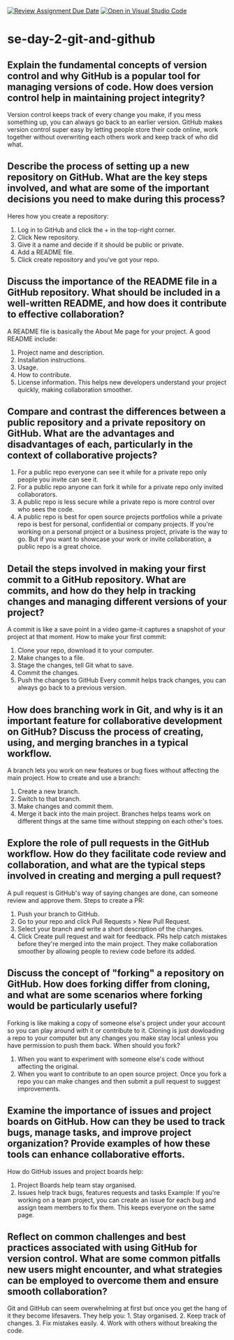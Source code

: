 [![Review Assignment Due Date](https://classroom.github.com/assets/deadline-readme-button-22041afd0340ce965d47ae6ef1cefeee28c7c493a6346c4f15d667ab976d596c.svg)](https://classroom.github.com/a/8wgCKhpZ)
[![Open in Visual Studio Code](https://classroom.github.com/assets/open-in-vscode-2e0aaae1b6195c2367325f4f02e2d04e9abb55f0b24a779b69b11b9e10269abc.svg)](https://classroom.github.com/online_ide?assignment_repo_id=18424984&assignment_repo_type=AssignmentRepo)
# se-day-2-git-and-github
## Explain the fundamental concepts of version control and why GitHub is a popular tool for managing versions of code. How does version control help in maintaining project integrity?
Version control keeps track of every change you make, if you mess something up, you can always go back to an earlier version.
GitHub makes version control super easy by letting people store their code online, work together without overwriting each others work and keep track of who did what.

## Describe the process of setting up a new repository on GitHub. What are the key steps involved, and what are some of the important decisions you need to make during this process?
Heres how you create a repository:
1. Log in to GitHub and click the + in the top-right corner.
2. Click New repository.
3. Give it a name and decide if it should be public or private.
4. Add a README file.
5. Click create repository and you've got your repo.

## Discuss the importance of the README file in a GitHub repository. What should be included in a well-written README, and how does it contribute to effective collaboration?
A README file is basically the About Me page for your project. A good README include:
1. Project name and description.
2. Installation instructions.
3. Usage.
4. How to contribute.
5. License information.
This helps new developers understand your project quickly, making collaboration smoother.

## Compare and contrast the differences between a public repository and a private repository on GitHub. What are the advantages and disadvantages of each, particularly in the context of collaborative projects?
1. For a public repo everyone can see it while for a private repo only people you invite can see it.
2. For a public repo anyone can fork it while for a private repo only invited collaborators.
3. A public repo is less secure while a private repo is more control over who sees the code.
4. A public repo is best for open source projects portfolios while a private repo is best for personal, confidential or company projects.
If you're working on a personal project or a business project, private is the way to go. But if you want to showcase your work or invite collaboration, a public repo is a great choice.

## Detail the steps involved in making your first commit to a GitHub repository. What are commits, and how do they help in tracking changes and managing different versions of your project?
A commit is like a save point in a video game-it captures a snapshot of your project at that moment. How to make your first commit:
1. Clone your repo, download it to your computer.
2. Make changes to a file.
3. Stage the changes, tell Git what to save.
4. Commit the changes.
5. Push the changes to GitHub
Every commit helps track changes, you can always go back to a previous version.

## How does branching work in Git, and why is it an important feature for collaborative development on GitHub? Discuss the process of creating, using, and merging branches in a typical workflow.
A branch lets you work on new features or bug fixes without affecting the main project. How to create and use a branch:
1. Create a new branch.
2. Switch to that branch.
3. Make changes and commit them.
4. Merge it back into the main project.
Branches helps teams work on different things at the same time without stepping on each other's toes.

## Explore the role of pull requests in the GitHub workflow. How do they facilitate code review and collaboration, and what are the typical steps involved in creating and merging a pull request?
A pull request is GitHub's way of saying changes are done, can someone review and approve them. Steps to create a PR:
1. Push your branch to GitHub.
2. Go to your repo and click Pull Requests > New Pull Request.
3. Select your branch and write a short description of the changes.
4. Click Create pull request and wait for feedback.
PRs help catch mistakes before they're merged into the main project. They make collaboration smoother by allowing people to review code before its added. 

## Discuss the concept of "forking" a repository on GitHub. How does forking differ from cloning, and what are some scenarios where forking would be particularly useful?
Forking is like making a copy of someone else's project under your account so you can play around with it or contribute to it.
Cloning is just dowloading a repo to your computer but any changes you make stay local unless you have permission to push them back.
When should you fork?
1. When you want to experiment with someone else's code without affecting the original.
2. When you want to contribute to an open source project.
Once you fork a repo you can make changes and then submit a pull request to suggest improvements.

## Examine the importance of issues and project boards on GitHub. How can they be used to track bugs, manage tasks, and improve project organization? Provide examples of how these tools can enhance collaborative efforts.
How do GitHub issues and project boards help:
1. Project Boards help team stay organised.
2. Issues help track bugs, features requests and tasks
Example: If you're working on a team project, you can create an issue for each bug and assign team members to fix them. This keeps everyone on the same page.
## Reflect on common challenges and best practices associated with using GitHub for version control. What are some common pitfalls new users might encounter, and what strategies can be employed to overcome them and ensure smooth collaboration?
Git and GitHub can seem overwhelming at first but once you get the hang of it they become lifesavers.
They help you: 1. Stay organised.
               2. Keep track of changes.
               3. Fix mistakes easily.
               4. Work with others without breaking the code.
